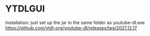 # YTDLGUI
Installation: just set up the jar in the same folder as youtube-dl.exe https://github.com/ytdl-org/youtube-dl/releases/tag/2021.12.17
